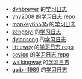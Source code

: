 * [dyhbrewer](https://github.com/dyhbrewer) 的[学习日志](https://dyhbrewer.gitbooks.io/frontend/content)
* [yhy2008](https://github.com/yhy2008) 的[学习日志 repo](https://github.com/yhy2008/jsmagic-learning-log)
* [monkey65535](https://github.com/monkey65535) 的[学习日志](https://monkey65535.gitbooks.io/blackmaigc-javascrpt/content/)
* [zengbiyi](https://github.com/zengbiyi) 的[学习日志](https://zengbiyi.gitbooks.io/learnjs_zby/content)
* [dylansong](https://github.com/dylansong) 的[学习日志](https://dylansong.gitbooks.io/jsmagic-learning-log/content/day1.html)
* [littlewey](https://github.com/littlewey) 的[学习日志 repo](https://github.com/littlewey/jsmagic-learning-log)
* [sevico](https://github.com/sevico) 的[学习日志 repo](https://github.com/sevico/jsmagic-learning-log)
* [walkingway](https://github.com/walkingway) 的[学习日志](https://walkingway.gitbooks.io/js/content)
* [guibin1989](https://github.com/guibin1989) 的[学习日志](https://guibin1989.gitbooks.io/jsmagic/content)